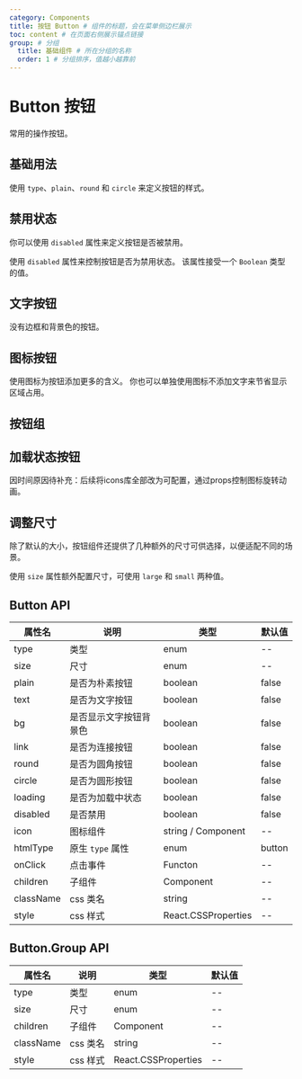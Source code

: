 ```yaml
---
category: Components
title: 按钮 Button # 组件的标题，会在菜单侧边栏展示
toc: content # 在页面右侧展示锚点链接
group: # 分组
  title: 基础组件 # 所在分组的名称
  order: 1 # 分组排序，值越小越靠前
---
```


# Button 按钮

常用的操作按钮。

## 基础用法

使用 `type`、`plain`、`round` 和 `circle` 来定义按钮的样式。

<code src="./demo/basic.tsx"></code>

## 禁用状态​

你可以使用 `disabled` 属性来定义按钮是否被禁用。

使用 `disabled` 属性来控制按钮是否为禁用状态。 该属性接受一个 `Boolean` 类型的值。

<code src="./demo/disabled.tsx"></code>

## 文字按钮​

没有边框和背景色的按钮。

<code src="./demo/text.tsx"></code>

## 图标按钮​

使用图标为按钮添加更多的含义。 你也可以单独使用图标不添加文字来节省显示区域占用。

<code src="./demo/icon.tsx"></code>

## 按钮组

<code src="./demo/group.tsx"></code>

## 加载状态按钮

因时间原因待补充：后续将icons库全部改为可配置，通过props控制图标旋转动画。

<code src="./demo/loading.tsx"></code>

## 调整尺寸​

除了默认的大小，按钮组件还提供了几种额外的尺寸可供选择，以便适配不同的场景。

使用 `size` 属性额外配置尺寸，可使用 `large` 和 `small` 两种值。

<code src="./demo/size.tsx"></code>

## Button API

| 属性名    | 说明                   | 类型                | 默认值 |
| --------- | ---------------------- | ------------------- | ------ |
| type      | 类型                   | enum                | --     |
| size      | 尺寸                   | enum                | --     |
| plain     | 是否为朴素按钮         | boolean             | false  |
| text      | 是否为文字按钮         | boolean             | false  |
| bg        | 是否显示文字按钮背景色 | boolean             | false  |
| link      | 是否为连接按钮         | boolean             | false  |
| round     | 是否为圆角按钮         | boolean             | false  |
| circle    | 是否为圆形按钮         | boolean             | false  |
| loading   | 是否为加载中状态       | boolean             | false  |
| disabled  | 是否禁用               | boolean             | false  |
| icon      | 图标组件               | string / Component  | --     |
| htmlType  | 原生 `type` 属性       | enum                | button |
| onClick   | 点击事件               | Functon             | --     |
| children  | 子组件                 | Component           | --     |
| className | css 类名               | string              | --     |
| style     | css 样式               | React.CSSProperties | --     |

## Button.Group API

| 属性名    | 说明     | 类型                | 默认值 |
| --------- | -------- | ------------------- | ------ |
| type      | 类型     | enum                | --     |
| size      | 尺寸     | enum                | --     |
| children  | 子组件   | Component           | --     |
| className | css 类名 | string              | --     |
| style     | css 样式 | React.CSSProperties | --     |
